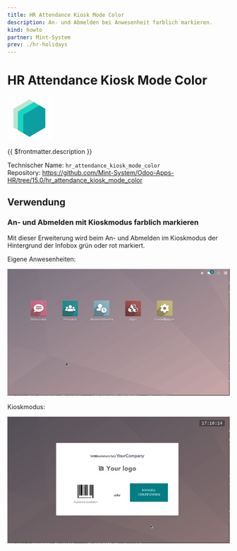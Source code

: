 ```yaml
---
title: HR Attendance Kiosk Mode Color
description: An- und Abmelden bei Anwesenheit farblich markieren.
kind: howto
partner: Mint-System
prev: ./hr-holidays
---
```

# HR Attendance Kiosk Mode Color
![icon_oms_box](attachments/icons_odoo_mint_system.png)

{{ $frontmatter.description }}

Technischer Name: `hr_attendance_kiosk_mode_color`\
Repository: <https://github.com/Mint-System/Odoo-Apps-HR/tree/15.0/hr_attendance_kiosk_mode_color>

## Verwendung

### An- und Abmelden mit Kioskmodus farblich markieren

Mit dieser Erweiterung wird beim An- und Abmelden im Kioskmodus der Hintergrund der Infobox grün oder rot markiert.

Eigene Anwesenheiten:

![HR Attendance Kiosk Mode Color](attachments/HR%20Attendance%20Kiosk%20Mode%20Color%20MyAttendance.gif)

Kioskmodus:

![HR Attendance Kiosk Mode Color Kioskmode](attachments/HR%20Attendance%20Kiosk%20Mode%20Color%20Kioskmode.gif)
